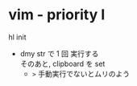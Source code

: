 
# vim  -  priority l


hl init
- dmy str で 1 回 実行する  
  そのあと, clipboard を set  
  - `>` 手動実行でないとムリのよう



